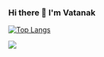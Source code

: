 ### Hi there 👋 I'm Vatanak

<!--
**VatanakChamroeun/VatanakChamroeun** is a ✨ _special_ ✨ repository because its `README.md` (this file) appears on your GitHub profile.

Here are some ideas to get you started:

- 🔭 I’m currently working on ...
- 🌱 I’m currently learning ...
- 👯 I’m looking to collaborate on ...
- 🤔 I’m looking for help with ...
- 💬 Ask me about ...
- 📫 How to reach me: ...
- 😄 Pronouns: ...
- ⚡ Fun fact: ...
-->

<!-- ![GitHub stats](https://github-readme-stats.vercel.app/api?username=VatanakChamroeun&show_icons=true&theme=dracula) -->

<!-- most language used -->
[![Top Langs](https://github-readme-stats.vercel.app/api/top-langs/?username=VatanakChamroeun&layout=compact)](https://github.com/VatanakChamroeun/github-readme-stats)

<!-- visitors count -->
![](https://visitor-badge.laobi.icu/badge?page_id=VatanakChamroeun.VatanakChamroeun)
